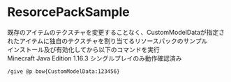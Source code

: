 # ResorcePackSample
既存のアイテムのテクスチャを変更することなく、CustomModelDataが指定されたアイテムに独自のテクスチャを割り当てるリソースパックのサンプル  
インストール及び有効化してから以下のコマンドを実行  
Minecraft Java Edition 1.16.3 シングルプレイのみ動作確認済み
```
/give @p bow{CustomModelData:123456}
```
